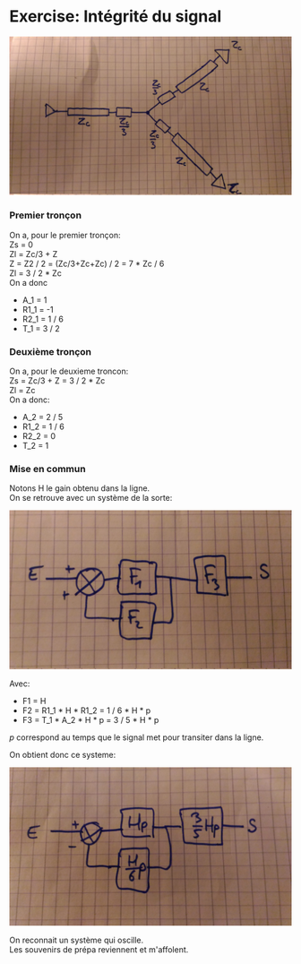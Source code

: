 # Exercise: Intégrité du signal

![Shema 1](shema1.jpg)

### Premier tronçon

On a, pour le premier tronçon:  
Zs = 0  
Zl = Zc/3 + Z  
Z = Z2 / 2 = (Zc/3+Zc+Zc) / 2 = 7 \* Zc / 6  
Zl = 3 / 2 \* Zc  
On a donc
* A_1 = 1
* R1_1 = -1
* R2_1 = 1 / 6
* T_1 = 3 / 2

### Deuxième tronçon

On a, pour le deuxieme troncon:  
Zs = Zc/3 + Z = 3 / 2 \* Zc  
Zl = Zc  
On a donc:
* A_2 = 2 / 5
* R1_2 = 1 / 6
* R2_2 = 0
* T_2 = 1

### Mise en commun

Notons H le gain obtenu dans la ligne.  
On se retrouve avec un système de la sorte:

![Shema 2](shema2.jpg)

Avec:
* F1 = H
* F2 = R1_1 \* H \* R1_2 = 1 / 6 \* H \* p
* F3 = T_1 \* A_2 \* H \* p = 3 / 5 \* H \* p

*p* correspond au temps que le signal met pour transiter dans la ligne.

On obtient donc ce systeme:

![Shema 3](shema3.jpg)

On reconnait un système qui oscille.  
Les souvenirs de prépa reviennent et m'affolent.
